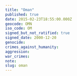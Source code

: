 ```yaml
---
title: "Oman"
published: true
date: 2015-02-23T18:55:00.000Z
geocode: OMN
iso_code: OM
signed_but_not_ratified: true
signed_date: 2000-12-20
genocide:
crimes_against_humanity:
aggression:
war_crimes:
note:
slug: oman
---
```


